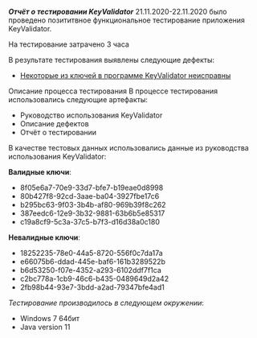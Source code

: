 ***Отчёт о тестировании KeyValidator***
21.11.2020-22.11.2020 было проведено позититвное функциональное тестирование приложения KeyValidator.

На тестирование затрачено 3 часа

В результате тестирования выявлены следующие дефекты:

* [Некоторые из ключей в программе KeyValidator неисправны](https://github.com/ILiaBer/Java-Task-1.1/issues/4)

Описание процесса тестирования
В процессе тестирования использовались следующие артефакты:

* Руководство использования KeyValidator
* Описание дефектов 
* Отчёт о тестировании

В качестве тестовых данных использовались данные из руководства использования KeyValidator:

**Валидные ключи**:
* 8f05e6a7-70e9-33d7-bfe7-b19eae0d8998
* 80b427f8-92cd-3aae-ba04-3927fbe17c6
* b295bc63-9f03-3b4b-af80-969b39f8c262
* 387eedc6-12e9-3b32-9881-63b6b5e85317
* c19a8cf9-5c3a-37c5-b7f3-d16d38a0c180

**Невалидные ключи**:
* 18252235-78e0-44a5-8720-556f0c7da17a
* e66075b6-ddad-445e-baf6-161b3289522b
* b6d53250-f07e-4352-a293-6102ddf7f1ca
* c2bc778a-1cb9-46c6-b435-0489649d2a42
* 2fb98b44-93e7-3bdd-a2ad-79347bfe4ad1

*Тестирование производилось в следующем окружении*:
* Windows 7 64бит
* Java version 11
